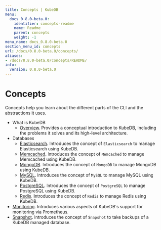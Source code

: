 ```yaml
---
title: Concepts | KubeDB
menu:
  docs_0.8.0-beta.0:
    identifier: concepts-readme
    name: Readme
    parent: concepts
    weight: -1
menu_name: docs_0.8.0-beta.0
section_menu_id: concepts
url: /docs/0.8.0-beta.0/concepts/
aliases:
- /docs/0.8.0-beta.0/concepts/README/
info:
  version: 0.8.0-beta.0
---
```


# Concepts

Concepts help you learn about the different parts of the CLI and the abstractions it uses.

- What is KubeDB
  - [Overview](/docs/0.8.0-beta.0/concepts/what-is-kubedb/overview). Provides a conceptual introduction to KubeDB, including the problems it solves and its high-level architecture.
- Databases
  - [Elasticsearch](/docs/0.8.0-beta.0/concepts/databases/elasticsearch). Introduces the concept of `Elasticsearch` to manage Elasticsearch using KubeDB.
  - [Memcached](/docs/0.8.0-beta.0/concepts/databases/memcached). Introduces the concept of `Memcached` to manage Memcached using KubeDB.
  - [MongoDB](/docs/0.8.0-beta.0/concepts/databases/mongodb). Introduces the concept of `MongoDB` to manage MongoDB using KubeDB.
  - [MySQL](/docs/0.8.0-beta.0/concepts/databases/mysql). Introduces the concept of `MySQL` to manage MySQL using KubeDB.
  - [PostgreSQL](/docs/0.8.0-beta.0/concepts/databases/postgres). Introduces the concept of `PostgreSQL` to manage PostgreSQL using KubeDB.
  - [Redis](/docs/0.8.0-beta.0/concepts/databases/redis). Introduces the concept of `Redis` to manage Redis using KubeDB.
- [Monitoring](/docs/0.8.0-beta.0/concepts/monitoring). Introduces various aspects of KubeDB's support for monitoring via Prometheus.
- [Snapshot](/docs/0.8.0-beta.0/concepts/snapshot). Introduces the concept of `Snapshot` to take backups of a KubeDB managed database.

